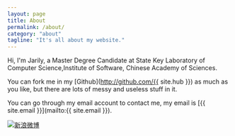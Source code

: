 ```yaml
---
layout: page
title: About
permalink: /about/
category: "about"
tagline: "It's all about my website."
---
```



Hi, I'm Jarily, a Master Degree Candidate at State Key Laboratory of Computer Science,Institute of Software, Chinese Academy of Sciences.

You can fork me in my [Github](http://github.com/{{ site.hub }}) as much as you like, but there are lots of messy and useless stuff in it.

You can go through my email account to contact me, my email is [{{ site.email }}](mailto:{{ site.email }}). 

<!--
* 网站：[{{ site.name }}]({{ site.url }})
* 邮箱：[{{ site.email }}](mailto:{{ site.email }})
* GitHub : [http://github.com/{{ site.hub }}](http://github.com/{{ site.hub }})


[![新浪微博](http://service.t.sina.com.cn/widget/qmd/{{ site.weibo }}/7b0d1c10/4.png)](http://weibo.com/u/{{ site.weibo }})


[![新浪微博](http://service.t.sina.com.cn/widget/qmd/2041443254/7b0d1c10/7.png)]( http://weibo.com/u/2041443254?s=6uyXnP)
-->

[![新浪微博](http://service.t.sina.com.cn/widget/qmd/6036149938/e8134add/1.png)](http://weibo.com/u/6036149938?s=6uyXnP)

<!--
<iframe width="100%" height="550" class="share_self"  frameborder="0" scrolling="no" src="http://widget.weibo.com/weiboshow/index.php?language=&width=0&height=550&fansRow=1&ptype=1&speed=0&skin=9&isTitle=0&noborder=0&isWeibo=1&isFans=1&uid=6036149938&verifier=7b0d1c10&dpc=1"></iframe>



[url=http://weibo.com/u/6036149938?s=6uyXnP][img]http://service.t.sina.com.cn/widget/qmd/6036149938/e8134add/1.png[/img][/url]
-->
